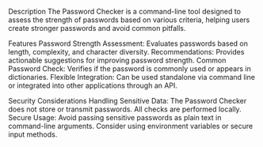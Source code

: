 Description
The Password Checker is a command-line tool designed to assess the strength of passwords based on various criteria, helping users create stronger passwords and avoid common pitfalls.

Features
Password Strength Assessment: Evaluates passwords based on length, complexity, and character diversity.
Recommendations: Provides actionable suggestions for improving password strength.
Common Password Check: Verifies if the password is commonly used or appears in dictionaries.
Flexible Integration: Can be used standalone via command line or integrated into other applications through an API.

Security Considerations
Handling Sensitive Data: The Password Checker does not store or transmit passwords. All checks are performed locally.
Secure Usage: Avoid passing sensitive passwords as plain text in command-line arguments. Consider using environment variables or secure input methods.
